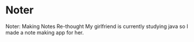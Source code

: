 # Noter
Noter: Making Notes Re-thought
My girlfriend is currently studying java so I made a note making app for her. 
